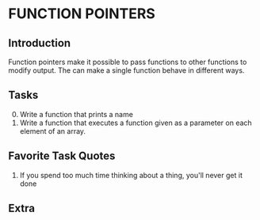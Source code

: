 # FUNCTION POINTERS

## Introduction
Function pointers make it possible to pass functions to other functions
to modify output. The can make a single function behave in different 
ways.

## Tasks
0. Write a function that prints a name  
1. Write a function that executes a function given as a parameter on each element of an array.

## Favorite Task Quotes
1.  If you spend too much time thinking about a thing, you'll never get it done

## Extra
